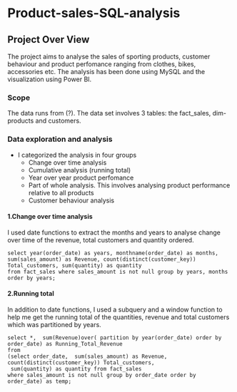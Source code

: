 # Product-sales-SQL-analysis
## Project Over View
The project aims to analyse the sales of sporting products, customer behaviour and product perfomance ranging from clothes, bikes, accessories etc. The analysis has been done using MySQL and the visualization using Power BI.
### Scope
The data runs from (?).  The data set involves 3 tables: the fact_sales, dim-products and customers. 
### Data exploration and analysis
- I categorized the analysis in four groups
  - Change over time analysis
  - Cumulative analysis (running total)
  - Year over year product perfomance
  - Part of whole analysis. This involves analysing product performance relative to all products
  - Customer behaviour analysis
#### 1.Change over time analysis
I used date functions to extract the months and years to analyse change over time of the revenue, total customers and quantity ordered.
```
select year(order_date) as years, monthname(order_date) as months, sum(sales_amount) as Revenue, count(distinct(customer_key)) Total_customers, sum(quantity) as quantity
from fact_sales where sales_amount is not null group by years, months order by years;

```
#### 2.Running total
In addition to date functions, I used a subquery and a window function to help me get the running total of the quantities, revenue and total customers which was partitioned by years.
```
select *,  sum(Revenue)over( partition by year(order_date) order by order_date) as Running_Total_Revenue
from
(select order_date,  sum(sales_amount) as Revenue, count(distinct(customer_key)) Total_customers,
 sum(quantity) as quantity from fact_sales
where sales_amount is not null group by order_date order by order_date) as temp;

```
